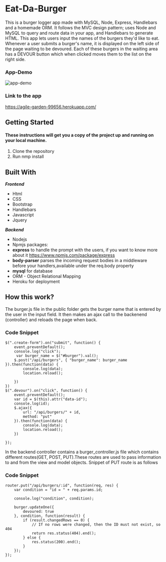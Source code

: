 # Eat-Da-Burger
This is a burger logger app made with MySQL, Node, Express, Handlebars and a homemade ORM. It follows the MVC design pattern; uses Node and MySQL to query and route data in your app, and Handlebars to generate HTML.
This app lets users input the names of the burgers they'd like to eat.
Whenever a user submits a burger's name, it is displayed on the left side of the page waiting to be devoured.
Each of these burgers in the waiting area has a DEVOUR button which when clicked moves them to the list on the right side.
### App-Demo
![app-demo](https://media.giphy.com/media/lSIutXm4He2lX8C1oz/giphy.gif)

### Link to the app
https://agile-garden-99656.herokuapp.com/

## Getting Started
#### These instructions will get you a copy of the project up and running on your local machine.
1. Clone the repository
2. Run nmp install 


## Built With
***Frontend***
- Html
- CSS
- Bootstrap
- Handlebars
- Javascript
- Jquery

***Backend***
- Nodejs
- Npmjs packages: 
- **express** to handle the prompt with the users, if you want to know more about it https://www.npmjs.com/package/express
- **body-parser** parses the incoming request bodies in a middleware before your handlers,available under the req.body property
- **mysql** for database
- ORM - Object Relational Mapping
- Heroku for deployment
## How this work? 
The burger.js file in the public folder gets the burger name that is entered by the user in the input field. 
It then makes an ajax call to the backenend (controller) and reloads the page when back.

### Code Snippet

```
$(".create-form").on("submit", function() {
    event.preventDefault();
    console.log("click");
     var burger_name = $("#burger").val();
    $.post("/api/burgers", { "burger_name": burger_name }).then(function(data) {
        console.log(data);
        location.reload();

    })
})
$(".devour").on("click", function() {
    event.preventDefault();
    var id = $(this).attr("data-id");
    console.log(id);
    $.ajax({
        url: "/api/burgers/" + id,
        method: "put"
    }).then(function(data) {
        console.log(data);
        location.reload();
    })

});

```
In the backend controller contains a burger_controller.js file which contains different routes(GET, POST, PUT).These routes are used to pass information to and from the view and model objects. Snippet of PUT route is as follows
### Code Snippet

```
router.put("/api/burgers/:id", function(req, res) {
    var condition = "id = " + req.params.id;

    console.log("condition", condition);

    burger.updateOne({
        devoured: true
    }, condition, function(result) {
        if (result.changedRows == 0) {
            // If no rows were changed, then the ID must not exist, so 404
            return res.status(404).end();
        } else {
            res.status(200).end();
        }
    });
});

```
        




